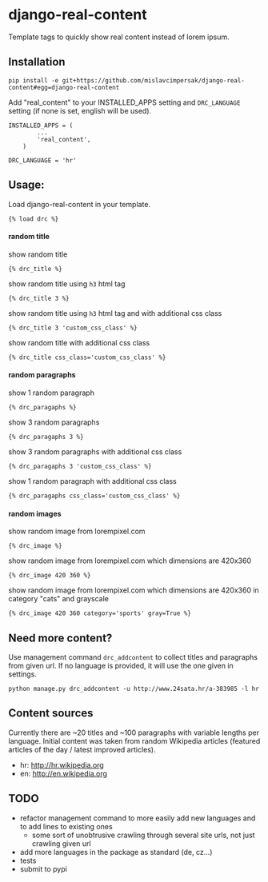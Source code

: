 # django-real-content

Template tags to quickly show real content instead of lorem ipsum.

## Installation
```
pip install -e git+https://github.com/mislavcimpersak/django-real-content#egg=django-real-content
```

Add "real_content" to your INSTALLED_APPS setting and `DRC_LANGUAGE` setting (if none is set, english will be used).
```
INSTALLED_APPS = (
        ...
        'real_content',
    )

DRC_LANGUAGE = 'hr'
```

## Usage:
Load django-real-content in your template.
```
{% load drc %}
```

#### random title
show random title
```
{% drc_title %}
```
show random title using `h3` html tag
```
{% drc_title 3 %}
```
show random title using `h3` html tag and with additional css class
```
{% drc_title 3 'custom_css_class' %}
```
show random title with additional css class
```
{% drc_title css_class='custom_css_class' %}
```

#### random paragraphs
show 1 random paragraph
```
{% drc_paragaphs %}
```
show 3 random paragraphs
```
{% drc_paragaphs 3 %}
```
show 3 random paragraphs with additional css class
```
{% drc_paragaphs 3 'custom_css_class' %}
```
show 1 random paragraph with additional css class
```
{% drc_paragaphs css_class='custom_css_class' %}
```

#### random images
show random image from lorempixel.com
```
{% drc_image %}
```
show random image from lorempixel.com which dimensions are 420x360
```
{% drc_image 420 360 %}
```
show random image from lorempixel.com which dimensions are 420x360 in category "cats" and grayscale
```
{% drc_image 420 360 category='sports' gray=True %}
```

## Need more content?
Use management command `drc_addcontent` to collect titles and paragraphs from given url.
If no language is provided, it will use the one given in settings.

```
python manage.py drc_addcontent -u http://www.24sata.hr/a-383985 -l hr
```

## Content sources

Currently there are ~20 titles and ~100 paragraphs with variable lengths per language. Initial content was taken from random Wikipedia articles (featured articles of the day / latest improved articles).

- hr: http://hr.wikipedia.org
- en: http://en.wikipedia.org

## TODO
- refactor management command to more easily add new languages and to add lines to existing ones
    - some sort of unobtrusive crawling through several site urls, not just crawling given url
- add more languages in the package as standard (de, cz...)
- tests
- submit to pypi
